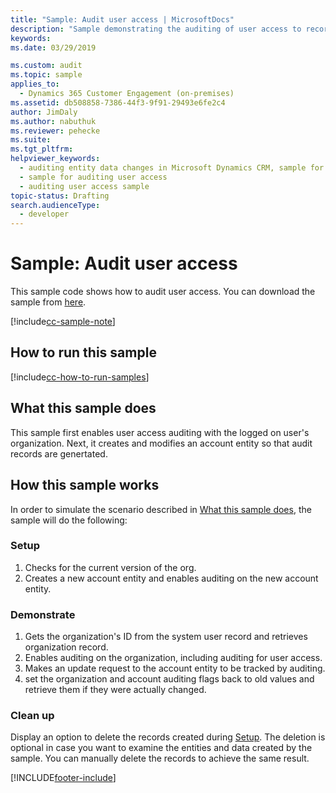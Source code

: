 ```yaml
---
title: "Sample: Audit user access | MicrosoftDocs"
description: "Sample demonstrating the auditing of user access to records."
keywords: 
ms.date: 03/29/2019

ms.custom: audit
ms.topic: sample
applies_to: 
  - Dynamics 365 Customer Engagement (on-premises)
ms.assetid: db508858-7386-44f3-9f91-29493e6fe2c4
author: JimDaly
ms.author: nabuthuk
ms.reviewer: pehecke
ms.suite: 
ms.tgt_pltfrm: 
helpviewer_keywords: 
  - auditing entity data changes in Microsoft Dynamics CRM, sample for auditing user access
  - sample for auditing user access
  - auditing user access sample
topic-status: Drafting
search.audienceType: 
  - developer
---
```


# Sample: Audit user access

This sample code shows how to audit user access. You can download the sample from [here](https://github.com/Microsoft/PowerApps-Samples/tree/master/dataverse/orgsvc/CSharp/AuditUserAccess).

[!include[cc-sample-note](includes/cc-sample-note.md)]

## How to run this sample

[!include[cc-how-to-run-samples](includes/cc-how-to-run-PA-samples.md)]

## What this sample does

This sample first enables user access auditing with the logged on user's organization. Next, it creates and modifies an account entity so that audit records are genertated.

## How this sample works

In order to simulate the scenario described in [What this sample does](#what-this-sample-does), the sample will do the following:

### Setup

1. Checks for the current version of the org.
1. Creates a new account entity and enables auditing on the new account entity.

### Demonstrate

1. Gets the organization's ID from the system user record and retrieves organization record.
2. Enables auditing on the organization, including auditing for user access.
3. Makes an update request to the account entity to be tracked by auditing.
4. set the organization and account auditing flags back to old values and retrieve them if they were actually changed.

### Clean up

Display an option to delete the records created during [Setup](#setup). The deletion is optional in case you want to examine the entities and data created by the sample. You can manually delete the records to achieve the same result.



[!INCLUDE[footer-include](../../../includes/footer-banner.md)]
